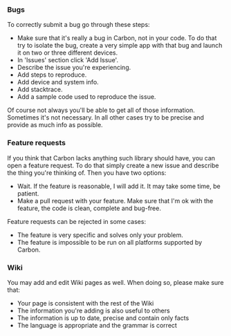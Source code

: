 ### Bugs

To correctly submit a bug go through these steps:

 - Make sure that it's really a bug in Carbon, not in your code. To do that try to isolate the bug, create a very simple app with that bug and launch it on two or three different devices.
 - In 'Issues' section click 'Add Issue'.
 - Describe the issue you're experiencing.
 - Add steps to reproduce.
 - Add device and system info.
 - Add stacktrace.
 - Add a sample code used to reproduce the issue.

Of course not always you'll be able to get all of those information. Sometimes it's not necessary. In all other cases try to be precise and provide as much info as possible.

### Feature requests

If you think that Carbon lacks anything such library should have, you can open a feature request. To do that simply create a new issue and describe the thing you're thinking of. Then you have two options:

 - Wait. If the feature is reasonable, I will add it. It may take some time, be patient.
 - Make a pull request with your feature. Make sure that I'm ok with the feature, the code is clean, complete and bug-free.

Feature requests can be rejected in some cases:

 - The feature is very specific and solves only your problem.
 - The feature is impossible to be run on all platforms supported by Carbon.
 
 ### Wiki
 
 You may add and edit Wiki pages as well. When doing so, please make sure that:
 
  - Your page is consistent with the rest of the Wiki
  - The information you're adding is also useful to others
  - The information is up to date, precise and contain only facts
  - The language is appropriate and the grammar is correct
